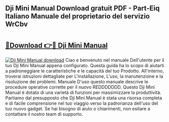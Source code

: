 ## Dji Mini Manual Download gratuit PDF - Part-Eiq Italiano Manuale del proprietario del servizio WrCbv

# <h2><a href="http://dfgzgq8.blite.top/?on=Dji+Mini+Manual">🔗Download 👉🔴 Dji Mini Manual</a></h2>

[![Dji Mini Manual download](https://i.imgur.com/lujVjoI.png)](http://dfgzgq8.blite.top/?on=Dji+Mini+Manual)
Ciao e benvenuto nel manuale Dell'utente per il tuo Dji Mini Manual appena configurato. Questa guida ha lo scopo di aiutarti a padroneggiare le caratteristiche e le capacità del tuo Prodotto. All'interno, troverai istruzioni dettagliate per L'installazione, L'uso, la manutenzione e la risoluzione dei problemi. Manuale D'uso questo manuale descrive le procedure operative corrette per il nuovo REDDDDDDD. Questo Dji Mini Manual è dotato di una varietà di funzioni per massimizzare la produttività. Partiamo dal presupposto che Dji Mini Manual è stata una risorsa completa e di facile comprensione nel tuo viaggio verso la padronanza dell'uso del tuo nuovo gadget. Se hai bisogno di aiuto o chiarimenti, non esitare a contattare il nostro team di supporto.
